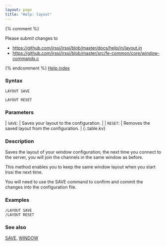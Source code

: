 ```yaml
---
layout: page
title: "Help: layout"
---
```


{% comment %}

Please submit changes to
- https://github.com/irssi/irssi/blob/master/docs/help/in/layout.in
- https://github.com/irssi/irssi/blob/master/src/fe-common/core/window-commands.c


{% endcomment %}
[Help index](/documentation/help)

### Syntax ###

<div class="highlight irssisyntax"><pre style="\-\-cmdlen:10ch"><code><span class="synB">LAYOUT</span> <span class="synB">SAVE</span></code></pre></div>


<div class="highlight irssisyntax"><pre style="\-\-cmdlen:-2ch"><code><span class="synB">LAYOUT</span> <span class="synB">RESET</span></code></pre></div>



### Parameters ###


| `SAVE`: |      Saves your layout to the configuration. |
| `RESET`: |     Removes the saved layout from the configuration. |
{:.table.kv}

### Description ###

Saves the layout of your window configuration; the next time you connect
to the server, you will join the channels in the same window as before.

This method enables you to keep the same window layout when you start Irssi
the next time.

You will need to use the SAVE command to confirm and commit the changes
into the configuration file.

### Examples ###

    /LAYOUT SAVE
    /LAYOUT RESET

### See also ###
[SAVE](/documentation/help/save), [WINDOW](/documentation/help/window)

